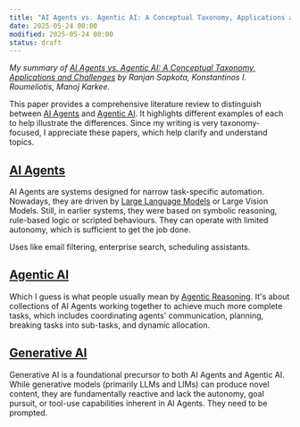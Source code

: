 ```yaml
---
title: "AI Agents vs. Agentic AI: A Conceptual Taxonomy, Applications and Challenges"
date: 2025-05-24 00:00
modified: 2025-05-24 00:00
status: draft
---
```


*My summary of [AI Agents vs. Agentic AI: A Conceptual Taxonomy, Applications and Challenges](https://arxiv.org/abs/2505.10468v3) by Ranjan Sapkota, Konstantinos I. Roumeliotis, Manoj Karkee.*

This paper provides a comprehensive literature review to distinguish between [AI Agents](../../permanent/ai-agents.md) and [Agentic AI](Agentic%20AI.md). It highlights different examples of each to help illustrate the differences. Since my writing is very taxonomy-focused, I appreciate these papers, which help clarify and understand topics.

## [AI Agents](../../permanent/ai-agents.md)

AI Agents are systems designed for narrow task-specific automation. Nowadays, they are driven by [Large Language Models](../../permanent/large-language-models.md) or Large Vision Models. Still, in earlier systems, they were based on symbolic reasoning, rule-based logic or scripted behaviours. They can operate with limited autonomy, which is sufficient to get the job done.

Uses like email filtering, enterprise search, scheduling assistants.

## [Agentic AI](Agentic%20AI)

Which I guess is what people usually mean by [Agentic Reasoning](../../permanent/agentic-reasoning.md). It's about collections of AI Agents working together to achieve much more complete tasks, which includes coordinating agents' communication, planning, breaking tasks into sub-tasks, and dynamic allocation.

## [Generative AI](Generative%20AI.md)

Generative AI is a foundational precursor to both AI Agents and Agentic AI. While generative models (primarily LLMs and LIMs) can produce novel content, they are fundamentally reactive and lack the autonomy, goal pursuit, or tool-use capabilities inherent in AI Agents. They need to be prompted.